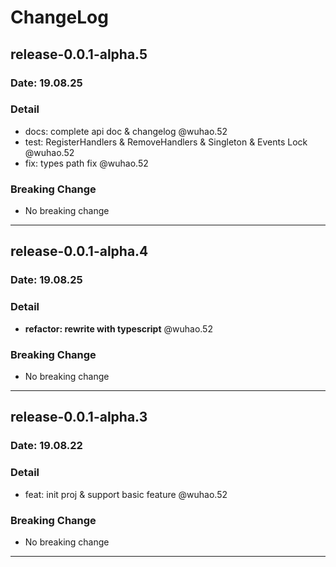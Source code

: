 # ChangeLog

## release-0.0.1-alpha.5
### Date: 19.08.25
### Detail
- docs: complete api doc & changelog @wuhao.52
- test: RegisterHandlers & RemoveHandlers & Singleton & Events Lock @wuhao.52
- fix: types path fix @wuhao.52
### Breaking Change
- No breaking change
***

## release-0.0.1-alpha.4
### Date: 19.08.25
### Detail
- **refactor: rewrite with typescript** @wuhao.52
### Breaking Change
- No breaking change
***

## release-0.0.1-alpha.3
### Date: 19.08.22
### Detail
- feat: init proj & support basic feature @wuhao.52
### Breaking Change
- No breaking change
***